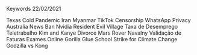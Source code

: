 Keywords 22/02/2021

Texas Cold
Pandemic
Iran
Myanmar
TikTok Censorship
WhatsApp Privacy
Australia News Ban
Nvidia
Resident Evil Village
Taxa de Desemprego
Teletrabalho
Kim and Kanye Divorce
Mars Rover
Navalny
Validação de Faturas
Exames Online
Gorilla Glue
School Strike for Climate Change
Godzilla vs Kong
